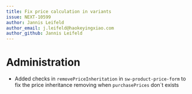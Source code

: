 ```yaml
---
title: Fix price calculation in variants
issue: NEXT-10599
author: Jannis Leifeld
author_email: j.leifeld@haokeyingxiao.com 
author_github: Jannis Leifeld
---
```

# Administration
* Added checks in `removePriceInheritation` in `sw-product-price-form` to fix the price inheritance removing when `purchasePrices` don´t exists
